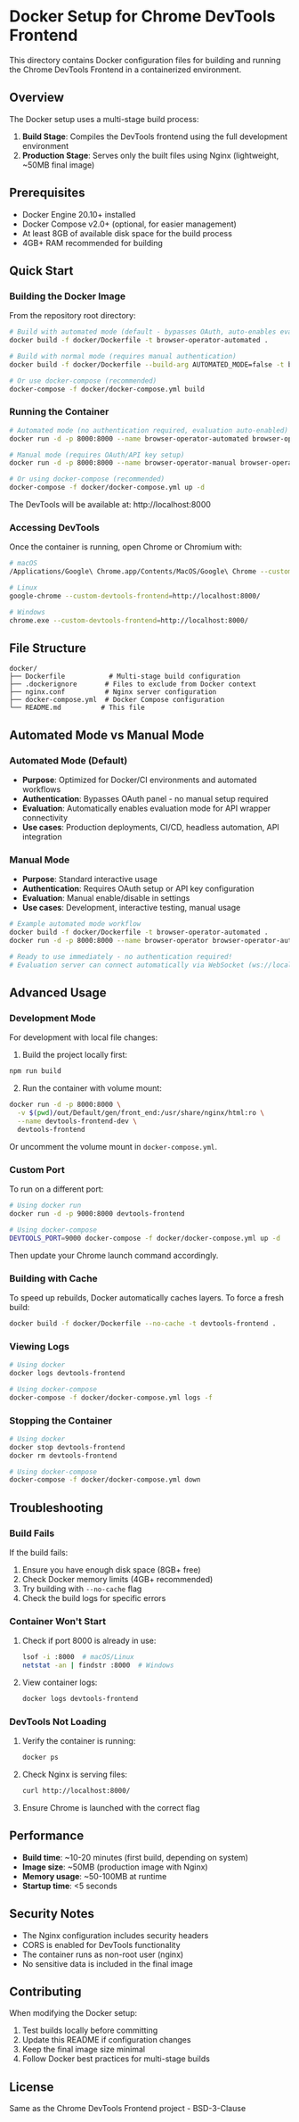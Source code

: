 # Docker Setup for Chrome DevTools Frontend

This directory contains Docker configuration files for building and running the Chrome DevTools Frontend in a containerized environment.

## Overview

The Docker setup uses a multi-stage build process:
1. **Build Stage**: Compiles the DevTools frontend using the full development environment
2. **Production Stage**: Serves only the built files using Nginx (lightweight, ~50MB final image)

## Prerequisites

- Docker Engine 20.10+ installed
- Docker Compose v2.0+ (optional, for easier management)
- At least 8GB of available disk space for the build process
- 4GB+ RAM recommended for building

## Quick Start

### Building the Docker Image

From the repository root directory:

```bash
# Build with automated mode (default - bypasses OAuth, auto-enables evaluation)
docker build -f docker/Dockerfile -t browser-operator-automated .

# Build with normal mode (requires manual authentication)
docker build -f docker/Dockerfile --build-arg AUTOMATED_MODE=false -t browser-operator-manual .

# Or use docker-compose (recommended)
docker-compose -f docker/docker-compose.yml build
```

### Running the Container

```bash
# Automated mode (no authentication required, evaluation auto-enabled)
docker run -d -p 8000:8000 --name browser-operator-automated browser-operator-automated

# Manual mode (requires OAuth/API key setup)
docker run -d -p 8000:8000 --name browser-operator-manual browser-operator-manual

# Or using docker-compose (recommended)
docker-compose -f docker/docker-compose.yml up -d
```

The DevTools will be available at: http://localhost:8000

### Accessing DevTools

Once the container is running, open Chrome or Chromium with:

```bash
# macOS
/Applications/Google\ Chrome.app/Contents/MacOS/Google\ Chrome --custom-devtools-frontend=http://localhost:8000/

# Linux
google-chrome --custom-devtools-frontend=http://localhost:8000/

# Windows
chrome.exe --custom-devtools-frontend=http://localhost:8000/
```

## File Structure

```
docker/
├── Dockerfile           # Multi-stage build configuration
├── .dockerignore       # Files to exclude from Docker context
├── nginx.conf          # Nginx server configuration
├── docker-compose.yml  # Docker Compose configuration
└── README.md          # This file
```

## Automated Mode vs Manual Mode

### Automated Mode (Default)
- **Purpose**: Optimized for Docker/CI environments and automated workflows
- **Authentication**: Bypasses OAuth panel - no manual setup required  
- **Evaluation**: Automatically enables evaluation mode for API wrapper connectivity
- **Use cases**: Production deployments, CI/CD, headless automation, API integration

### Manual Mode  
- **Purpose**: Standard interactive usage
- **Authentication**: Requires OAuth setup or API key configuration
- **Evaluation**: Manual enable/disable in settings
- **Use cases**: Development, interactive testing, manual usage

```bash
# Example automated mode workflow
docker build -f docker/Dockerfile -t browser-operator-automated .
docker run -d -p 8000:8000 --name browser-operator browser-operator-automated

# Ready to use immediately - no authentication required!
# Evaluation server can connect automatically via WebSocket (ws://localhost:8080)
```

## Advanced Usage

### Development Mode

For development with local file changes:

1. Build the project locally first:
```bash
npm run build
```

2. Run the container with volume mount:
```bash
docker run -d -p 8000:8000 \
  -v $(pwd)/out/Default/gen/front_end:/usr/share/nginx/html:ro \
  --name devtools-frontend-dev \
  devtools-frontend
```

Or uncomment the volume mount in `docker-compose.yml`.

### Custom Port

To run on a different port:

```bash
# Using docker run
docker run -d -p 9000:8000 devtools-frontend

# Using docker-compose
DEVTOOLS_PORT=9000 docker-compose -f docker/docker-compose.yml up -d
```

Then update your Chrome launch command accordingly.

### Building with Cache

To speed up rebuilds, Docker automatically caches layers. To force a fresh build:

```bash
docker build -f docker/Dockerfile --no-cache -t devtools-frontend .
```

### Viewing Logs

```bash
# Using docker
docker logs devtools-frontend

# Using docker-compose
docker-compose -f docker/docker-compose.yml logs -f
```

### Stopping the Container

```bash
# Using docker
docker stop devtools-frontend
docker rm devtools-frontend

# Using docker-compose
docker-compose -f docker/docker-compose.yml down
```

## Troubleshooting

### Build Fails

If the build fails:
1. Ensure you have enough disk space (8GB+ free)
2. Check Docker memory limits (4GB+ recommended)
3. Try building with `--no-cache` flag
4. Check the build logs for specific errors

### Container Won't Start

1. Check if port 8000 is already in use:
   ```bash
   lsof -i :8000  # macOS/Linux
   netstat -an | findstr :8000  # Windows
   ```

2. View container logs:
   ```bash
   docker logs devtools-frontend
   ```

### DevTools Not Loading

1. Verify the container is running:
   ```bash
   docker ps
   ```

2. Check Nginx is serving files:
   ```bash
   curl http://localhost:8000/
   ```

3. Ensure Chrome is launched with the correct flag

## Performance

- **Build time**: ~10-20 minutes (first build, depending on system)
- **Image size**: ~50MB (production image with Nginx)
- **Memory usage**: ~50-100MB at runtime
- **Startup time**: <5 seconds

## Security Notes

- The Nginx configuration includes security headers
- CORS is enabled for DevTools functionality
- The container runs as non-root user (nginx)
- No sensitive data is included in the final image

## Contributing

When modifying the Docker setup:
1. Test builds locally before committing
2. Update this README if configuration changes
3. Keep the final image size minimal
4. Follow Docker best practices for multi-stage builds

## License

Same as the Chrome DevTools Frontend project - BSD-3-Clause